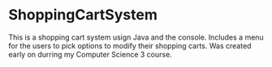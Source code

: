 # ShoppingCartSystem
This is a shopping cart system usign Java and the console. Includes a menu for the users to pick options to modify their shopping carts. Was created early on durring my Computer Science 3 course.

